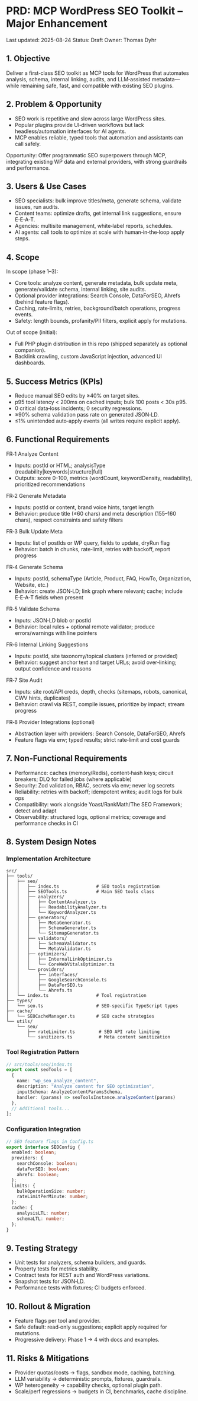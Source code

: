 <!-- markdownlint-disable MD013 -->

# PRD: MCP WordPress SEO Toolkit – Major Enhancement

Last updated: 2025-08-24 Status: Draft Owner: Thomas Dyhr

## 1. Objective

Deliver a first‑class SEO toolkit as MCP tools for WordPress that automates analysis, schema, internal linking, audits,
and LLM‑assisted metadata—while remaining safe, fast, and compatible with existing SEO plugins.

## 2. Problem & Opportunity

- SEO work is repetitive and slow across large WordPress sites.
- Popular plugins provide UI‑driven workflows but lack headless/automation interfaces for AI agents.
- MCP enables reliable, typed tools that automation and assistants can call safely.

Opportunity: Offer programmatic SEO superpowers through MCP, integrating existing WP data and external providers, with
strong guardrails and performance.

## 3. Users & Use Cases

- SEO specialists: bulk improve titles/meta, generate schema, validate issues, run audits.
- Content teams: optimize drafts, get internal link suggestions, ensure E‑E‑A‑T.
- Agencies: multisite management, white‑label reports, schedules.
- AI agents: call tools to optimize at scale with human‑in‑the‑loop apply steps.

## 4. Scope

In scope (phase 1–3):

- Core tools: analyze content, generate metadata, bulk update meta, generate/validate schema, internal linking, site
  audits.
- Optional provider integrations: Search Console, DataForSEO, Ahrefs (behind feature flags).
- Caching, rate‑limits, retries, background/batch operations, progress events.
- Safety: length bounds, profanity/PII filters, explicit apply for mutations.

Out of scope (initial):

- Full PHP plugin distribution in this repo (shipped separately as optional companion).
- Backlink crawling, custom JavaScript injection, advanced UI dashboards.

## 5. Success Metrics (KPIs)

- Reduce manual SEO edits by ≥40% on target sites.
- p95 tool latency < 200ms on cached inputs; bulk 100 posts < 30s p95.
- 0 critical data‑loss incidents; 0 security regressions.
- ≥90% schema validation pass rate on generated JSON‑LD.
- ≤1% unintended auto‑apply events (all writes require explicit apply).

## 6. Functional Requirements

FR‑1 Analyze Content

- Inputs: postId or HTML; analysisType (readability|keywords|structure|full)
- Outputs: score 0–100, metrics (wordCount, keywordDensity, readability), prioritized recommendations

FR‑2 Generate Metadata

- Inputs: postId or content, brand voice hints, target length
- Behavior: produce title (≤60 chars) and meta description (155–160 chars), respect constraints and safety filters

FR‑3 Bulk Update Meta

- Inputs: list of postIds or WP query, fields to update, dryRun flag
- Behavior: batch in chunks, rate‑limit, retries with backoff, report progress

FR‑4 Generate Schema

- Inputs: postId, schemaType (Article, Product, FAQ, HowTo, Organization, Website, etc.)
- Behavior: create JSON‑LD; link graph where relevant; cache; include E‑E‑A‑T fields when present

FR‑5 Validate Schema

- Inputs: JSON‑LD blob or postId
- Behavior: local rules + optional remote validator; produce errors/warnings with line pointers

FR‑6 Internal Linking Suggestions

- Inputs: postId, site taxonomy/topical clusters (inferred or provided)
- Behavior: suggest anchor text and target URLs; avoid over‑linking; output confidence and reasons

FR‑7 Site Audit

- Inputs: site root/API creds, depth, checks (sitemaps, robots, canonical, CWV hints, duplicates)
- Behavior: crawl via REST, compile issues, prioritize by impact; stream progress

FR‑8 Provider Integrations (optional)

- Abstraction layer with providers: Search Console, DataForSEO, Ahrefs
- Feature flags via env; typed results; strict rate‑limit and cost guards

## 7. Non‑Functional Requirements

- Performance: caches (memory/Redis), content‑hash keys; circuit breakers; DLQ for failed jobs (where applicable)
- Security: Zod validation, RBAC, secrets via env; never log secrets
- Reliability: retries with backoff; idempotent writes; audit logs for bulk ops
- Compatibility: work alongside Yoast/RankMath/The SEO Framework; detect and adapt
- Observability: structured logs, optional metrics; coverage and performance checks in CI

## 8. System Design Notes

### Implementation Architecture

```text
src/
├── tools/
│   ├── seo/
│   │   ├── index.ts              # SEO tools registration
│   │   ├── SEOTools.ts           # Main SEO tools class
│   │   ├── analyzers/
│   │   │   ├── ContentAnalyzer.ts
│   │   │   ├── ReadabilityAnalyzer.ts
│   │   │   └── KeywordAnalyzer.ts
│   │   ├── generators/
│   │   │   ├── MetaGenerator.ts
│   │   │   ├── SchemaGenerator.ts
│   │   │   └── SitemapGenerator.ts
│   │   ├── validators/
│   │   │   ├── SchemaValidator.ts
│   │   │   └── MetaValidator.ts
│   │   ├── optimizers/
│   │   │   ├── InternalLinkOptimizer.ts
│   │   │   └── CoreWebVitalsOptimizer.ts
│   │   └── providers/
│   │       ├── interfaces/
│   │       ├── GoogleSearchConsole.ts
│   │       ├── DataForSEO.ts
│   │       └── Ahrefs.ts
│   └── index.ts                  # Tool registration
├── types/
│   └── seo.ts                    # SEO-specific TypeScript types
├── cache/
│   └── SEOCacheManager.ts        # SEO cache strategies
└── utils/
    └── seo/
        ├── rateLimiter.ts         # SEO API rate limiting
        └── sanitizers.ts          # Meta content sanitization
```

### Tool Registration Pattern

```typescript
// src/tools/seo/index.ts
export const seoTools = [
  {
    name: "wp_seo_analyze_content",
    description: "Analyze content for SEO optimization",
    inputSchema: AnalyzeContentParamsSchema,
    handler: (params) => seoToolsInstance.analyzeContent(params)
  },
  // Additional tools...
];
```

### Configuration Integration

```typescript
// SEO feature flags in Config.ts
export interface SEOConfig {
  enabled: boolean;
  providers: {
    searchConsole: boolean;
    dataForSEO: boolean;
    ahrefs: boolean;
  };
  limits: {
    bulkOperationSize: number;
    rateLimitPerMinute: number;
  };
  cache: {
    analysisLTL: number;
    schemaLTL: number;
  };
}
```

## 9. Testing Strategy

- Unit tests for analyzers, schema builders, and guards.
- Property tests for metrics stability.
- Contract tests for REST auth and WordPress variations.
- Snapshot tests for JSON‑LD.
- Performance tests with fixtures; CI budgets enforced.

## 10. Rollout & Migration

- Feature flags per tool and provider.
- Safe default: read‑only suggestions; explicit apply required for mutations.
- Progressive delivery: Phase 1 → 4 with docs and examples.

## 11. Risks & Mitigations

- Provider quotas/costs → flags, sandbox mode, caching, batching.
- LLM variability → deterministic prompts, fixtures, guardrails.
- WP heterogeneity → capability checks, optional plugin path.
- Scale/perf regressions → budgets in CI, benchmarks, cache discipline.
